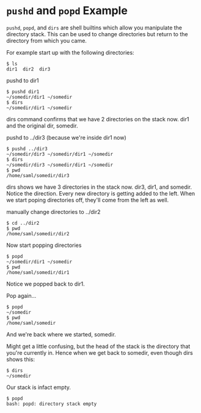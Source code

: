 # `pushd` and `popd` Example

`pushd`, `popd`, and `dirs` are shell builtins which allow you manipulate 
the directory stack. This can be used to change directories but return to 
the directory from which you came.

For example
start up with the following directories:
```
$ ls
dir1  dir2  dir3
```
pushd to dir1
```
$ pushd dir1
~/somedir/dir1 ~/somedir
$ dirs
~/somedir/dir1 ~/somedir
```
dirs command confirms that we have 2 directories on the stack now. dir1 
and the original dir, somedir.

pushd to ../dir3 (because we're inside dir1 now)
```
$ pushd ../dir3
~/somedir/dir3 ~/somedir/dir1 ~/somedir
$ dirs
~/somedir/dir3 ~/somedir/dir1 ~/somedir
$ pwd
/home/saml/somedir/dir3
```
dirs shows we have 3 directories in the stack now. dir3, dir1, and somedir. 
Notice the direction. Every new directory is getting added to the left. 
When we start poping directories off, they'll come from the left as well.

manually change directories to ../dir2
```
$ cd ../dir2
$ pwd
/home/saml/somedir/dir2
```
Now start popping directories
```
$ popd
~/somedir/dir1 ~/somedir
$ pwd
/home/saml/somedir/dir1
```
Notice we popped back to dir1.

Pop again...
```
$ popd
~/somedir    
$ pwd
/home/saml/somedir
```
And we're back where we started, somedir.

Might get a little confusing, but the head of the stack is the directory 
that you're currently in. Hence when we get back to somedir, even though 
dirs shows this:
```
$ dirs
~/somedir
```
Our stack is infact empty.
```
$ popd
bash: popd: directory stack empty
```
